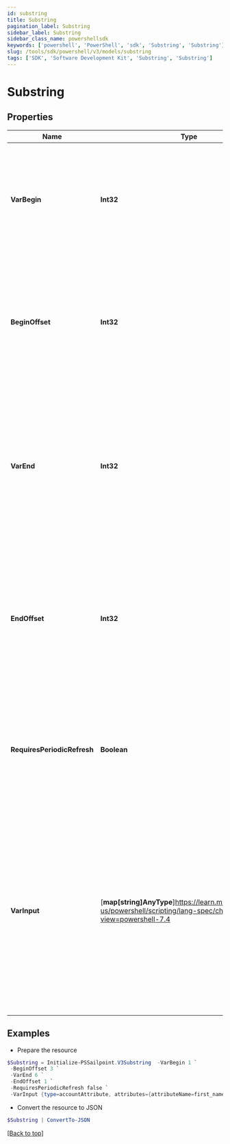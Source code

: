 ```yaml
---
id: substring
title: Substring
pagination_label: Substring
sidebar_label: Substring
sidebar_class_name: powershellsdk
keywords: ['powershell', 'PowerShell', 'sdk', 'Substring', 'Substring'] 
slug: /tools/sdk/powershell/v3/models/substring
tags: ['SDK', 'Software Development Kit', 'Substring', 'Substring']
---
```



# Substring

## Properties

Name | Type | Description | Notes
------------ | ------------- | ------------- | -------------
**VarBegin** | **Int32** | The index of the first character to include in the returned substring.   If `begin` is set to -1, the transform will begin at character 0 of the input data  | [required]
**BeginOffset** | **Int32** | This integer value is the number of characters to add to the begin attribute when returning a substring.   This attribute is only used if begin is not -1.  | [optional] 
**VarEnd** | **Int32** | The index of the first character to exclude from the returned substring.  If end is -1 or not provided at all, the substring transform will return everything up to the end of the input string.  | [optional] 
**EndOffset** | **Int32** | This integer value is the number of characters to add to the end attribute when returning a substring.   This attribute is only used if end is provided and is not -1.  | [optional] 
**RequiresPeriodicRefresh** | **Boolean** | A value that indicates whether the transform logic should be re-evaluated every evening as part of the identity refresh process | [optional] [default to $false]
**VarInput** | [**map[string]AnyType**]https://learn.microsoft.com/en-us/powershell/scripting/lang-spec/chapter-04?view=powershell-7.4 | This is an optional attribute that can explicitly define the input data which will be fed into the transform logic. If input is not provided, the transform will take its input from the source and attribute combination configured via the UI. | [optional] 

## Examples

- Prepare the resource
```powershell
$Substring = Initialize-PSSailpoint.V3Substring  -VarBegin 1 `
 -BeginOffset 3 `
 -VarEnd 6 `
 -EndOffset 1 `
 -RequiresPeriodicRefresh false `
 -VarInput {type=accountAttribute, attributes={attributeName=first_name, sourceName=Source}}
```

- Convert the resource to JSON
```powershell
$Substring | ConvertTo-JSON
```


[[Back to top]](#) 

